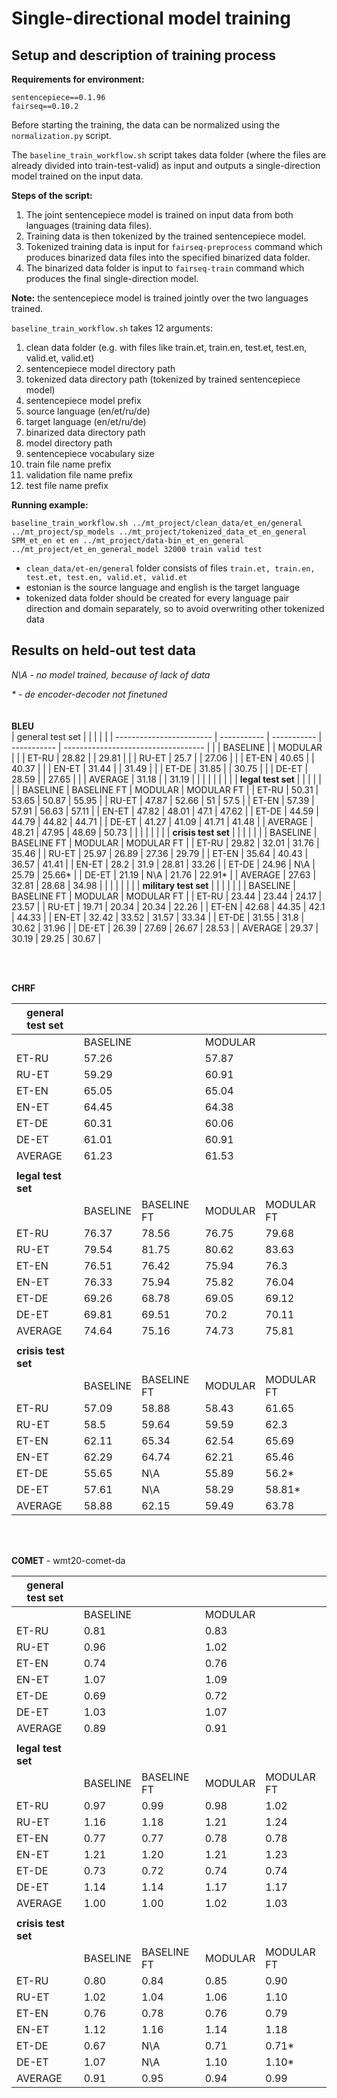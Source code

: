 # Single-directional model training

## Setup and description of training process

**Requirements for environment:**
```
sentencepiece==0.1.96
fairseq==0.10.2
```

Before starting the training, the data can be normalized using the `normalization.py` script.

The `baseline_train_workflow.sh` script takes data folder (where the files are already divided into train-test-valid) as input and outputs a single-direction model trained on the input data.

**Steps of the script:**

1. The joint sentencepiece model is trained on input data from both languages (training data files).
2. Training data is then tokenized by the trained sentencepiece model.
3. Tokenized training data is input for `fairseq-preprocess` command which produces binarized data files into the specified binarized data folder.
4. The binarized data folder is input to `fairseq-train` command which produces the final single-direction model.

**Note:** the sentencepiece model is trained jointly over the two languages trained.

`baseline_train_workflow.sh` takes 12 arguments:

1. clean data folder (e.g. with files like train.et, train.en, test.et, test.en, valid.et, valid.et)
2. sentencepiece model directory path
3. tokenized data directory path (tokenized by trained sentencepiece model)
4. sentencepiece model prefix
5. source language (en/et/ru/de)
6. target language (en/et/ru/de)
7. binarized data directory path
8. model directory path
9. sentencepiece vocabulary size
10. train file name prefix
11. validation file name prefix
12. test file name prefix

**Running example:**

```
baseline_train_workflow.sh ../mt_project/clean_data/et_en/general ../mt_project/sp_models ../mt_project/tokenized_data_et_en_general SPM_et_en et en ../mt_project/data-bin_et_en_general ../mt_project/et_en_general_model 32000 train valid test
```

* `clean_data/et-en/general` folder consists of files `train.et, train.en, test.et, test.en, valid.et, valid.et`
* estonian is the source language and english is the target language
* tokenized data folder should be created for every language pair direction and domain separately, so to avoid overwriting other tokenized data

## Results on held-out test data

*N\A - no model trained, because of lack of data*

*\* - de encoder-decoder not finetuned*
<br>
<br>
<br>
**BLEU**
<br>
| general test set         |             |             |             |                                     |
| ------------------------ | ----------- | ----------- | ----------- | ----------------------------------- |
|                          | BASELINE    |             | MODULAR     |                                     |
| ET-RU                    | 28.82       |             | 29.81       |                                     |
| RU-ET                    | 25.7        |             | 27.06       |                                     |
| ET-EN                    | 40.65       |             | 40.37       |                                     |
| EN-ET                    | 31.44       |             | 31.49       |                                     |
| ET-DE                    | 31.85       |             | 30.75       |                                     |
| DE-ET                    | 28.59       |             | 27.65       |                                     |
| AVERAGE                  | 31.18       |             | 31.19       |                                     |
|                          |             |             |             |                                     |
| **legal test set**       |             |             |             |                                     |
|                          | BASELINE    | BASELINE FT | MODULAR     | MODULAR FT                          |
| ET-RU                    | 50.31       | 53.65       | 50.87       | 55.95                               |
| RU-ET                    | 47.87       | 52.66       | 51          | 57.5                                |
| ET-EN                    | 57.39       | 57.91       | 56.63       | 57.11                               |
| EN-ET                    | 47.82       | 48.01       | 47.1        | 47.62                               |
| ET-DE                    | 44.59       | 44.79       | 44.82       | 44.71                               |
| DE-ET                    | 41.27       | 41.09       | 41.71       | 41.48                               |
| AVERAGE                  | 48.21       | 47.95       | 48.69       | 50.73                               |
|                          |             |             |             |                                     |
| **crisis test set**      |             |             |             |                                     |
|                          | BASELINE    | BASELINE FT | MODULAR     | MODULAR FT                          |
| ET-RU                    | 29.82       | 32.01       | 31.76       | 35.46                               |
| RU-ET                    | 25.97       | 26.89       | 27.36       | 29.79                               |
| ET-EN                    | 35.64       | 40.43       | 36.57       | 41.41                               |
| EN-ET                    | 28.2        | 31.9        | 28.81       | 33.26                               |
| ET-DE                    | 24.96       | N\A         | 25.79       | 25.66\*                             |
| DE-ET                    | 21.19       | N\A         | 21.76       | 22.91\*                             |
| AVERAGE                  | 27.63       | 32.81       | 28.68       | 34.98                               |
|                          |             |             |             |                                     |
| **military test set**    |             |             |             |                                     |
|                          | BASELINE    | BASELINE FT | MODULAR     | MODULAR FT                          |
| ET-RU                    | 23.44       | 23.44       | 24.17       | 23.57                               |
| RU-ET                    | 19.71       | 20.34       | 20.34       | 22.26                               |
| ET-EN                    | 42.68       | 44.35       | 42.1        | 44.33                               |
| EN-ET                    | 32.42       | 33.52       | 31.57       | 33.34                               |
| ET-DE                    | 31.55       | 31.8        | 30.62       | 31.96                               |
| DE-ET                    | 26.39       | 27.69       | 26.67       | 28.53                               |
| AVERAGE                  | 29.37       | 30.19       | 29.25       | 30.67                               |

<br>
<br>

**CHRF**

| general test set     |             |             |             |             |
| -------------------- | ----------- | ----------- | ----------- | ----------- |
|                      | BASELINE    |             | MODULAR     |             |
| ET-RU                | 57.26       |             | 57.87       |             |
| RU-ET                | 59.29       |             | 60.91       |             |
| ET-EN                | 65.05       |             | 65.04       |             |
| EN-ET                | 64.45       |             | 64.38       |             |
| ET-DE                | 60.31       |             | 60.06       |             |
| DE-ET                | 61.01       |             | 60.91       |             |
| AVERAGE              | 61.23       |             | 61.53       |             |
|                      |             |             |             |             |
| **legal test set**   |             |             |             |             |
|                      | BASELINE    | BASELINE FT | MODULAR     | MODULAR FT  |
| ET-RU                | 76.37       | 78.56       | 76.75       | 79.68       |
| RU-ET                | 79.54       | 81.75       | 80.62       | 83.63       |
| ET-EN                | 76.51       | 76.42       | 75.94       | 76.3        |
| EN-ET                | 76.33       | 75.94       | 75.82       | 76.04       |
| ET-DE                | 69.26       | 68.78       | 69.05       | 69.12       |
| DE-ET                | 69.81       | 69.51       | 70.2        | 70.11       |
| AVERAGE              | 74.64       | 75.16       | 74.73       | 75.81       |
|                      |             |             |             |             |
| **crisis test set**  |             |             |             |             |
|                      | BASELINE    | BASELINE FT | MODULAR     | MODULAR FT  |
| ET-RU                | 57.09       | 58.88       | 58.43       | 61.65       |
| RU-ET                | 58.5        | 59.64       | 59.59       | 62.3        |
| ET-EN                | 62.11       | 65.34       | 62.54       | 65.69       |
| EN-ET                | 62.29       | 64.74       | 62.21       | 65.46       |
| ET-DE                | 55.65       | N\A         | 55.89       | 56.2\*      |
| DE-ET                | 57.61       | N\A         | 58.29       | 58.81\*     |
| AVERAGE              | 58.88       | 62.15       | 59.49       | 63.78       |

<br>  
<br> 

**COMET** - wmt20-comet-da

| general test set     |              |             |              |            |
| -------------------- | ------------ | ----------- | ------------ | ---------- |
|                      | BASELINE     |             | MODULAR      |            |
| ET-RU                | 0.81         |             | 0.83         |            |
| RU-ET                | 0.96         |             | 1.02         |            |
| ET-EN                | 0.74         |             | 0.76         |            |
| EN-ET                | 1.07         |             | 1.09         |            |
| ET-DE                | 0.69         |             | 0.72         |            |
| DE-ET                | 1.03         |             | 1.07         |            |
| AVERAGE              | 0.89         |             | 0.91         |            |
|                      |              |             |              |            |
| **legal test set**   |              |             |              |            |
|                      | BASELINE     | BASELINE FT | MODULAR      | MODULAR FT |
| ET-RU                | 0.97         | 0.99        | 0.98         | 1.02       |
| RU-ET                | 1.16         | 1.18        | 1.21         | 1.24       |
| ET-EN                | 0.77         | 0.77        | 0.78         | 0.78       |
| EN-ET                | 1.21         | 1.20        | 1.21         | 1.23       |
| ET-DE                | 0.73         | 0.72        | 0.74         | 0.74       |
| DE-ET                | 1.14         | 1.14        | 1.17         | 1.17       |
| AVERAGE              | 1.00         | 1.00        | 1.02         | 1.03       |
|                      |              |             |              |            |
| **crisis test set**  |              |             |              |            |
|                      | BASELINE     | BASELINE FT | MODULAR      | MODULAR FT |
| ET-RU                | 0.80         | 0.84        | 0.85         | 0.90       |
| RU-ET                | 1.02         | 1.04        | 1.06         | 1.10       |
| ET-EN                | 0.76         | 0.78        | 0.76         | 0.79       |
| EN-ET                | 1.12         | 1.16        | 1.14         | 1.18       |
| ET-DE                | 0.67         | N\A         | 0.71         | 0.71\*     |
| DE-ET                | 1.07         | N\A         | 1.10         | 1.10\*     |
| AVERAGE              | 0.91         | 0.95        | 0.94         | 0.99       |
<br>
